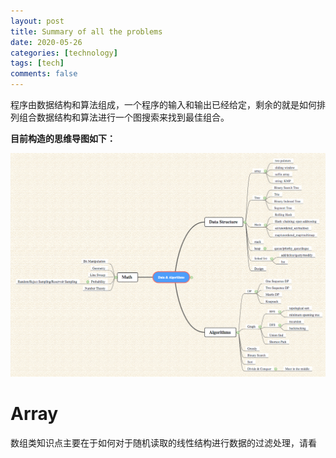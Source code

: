 ```yaml
---
layout: post
title: Summary of all the problems
date: 2020-05-26
categories: [technology]
tags: [tech]
comments: false
---
```




程序由数据结构和算法组成，一个程序的输入和输出已经给定，剩余的就是如何排列组合数据结构和算法进行一个图搜索来找到最佳组合。



**目前构造的思维导图如下：**

![Algorithm Classification](../images/leetcode.png)



# Array 

数组类知识点主要在于如何对于随机读取的线性结构进行数据的过滤处理，请看

 

